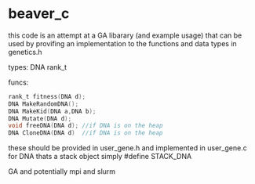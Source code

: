 # beaver_c
this code is an attempt at a GA libarary (and example usage) that can be used by
provifing an implementation to the functions and data types in genetics.h

types:
DNA
rank_t

funcs:
```c
rank_t fitness(DNA d);
DNA MakeRandomDNA();
DNA MakeKid(DNA a,DNA b);
DNA Mutate(DNA d);
void freeDNA(DNA d); //if DNA is on the heap
DNA CloneDNA(DNA d)  //if DNA is on the heap
```

these should be provided in user_gene.h and implemented in user_gene.c
for DNA thats a stack object simply #define STACK_DNA

GA and potentially mpi and slurm 
